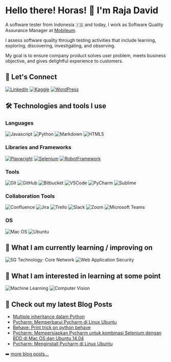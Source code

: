 # Hello there! Horas! 👋  I'm Raja David
A software tester from Indonesia 🇮🇩 and today, I work as Software Quality Assurance Manager at [Mobileum](https://www.mobileum.com/). 

I assess software quality through testing activities that include learning, exploring, discovering, investigating, and observing.

My goal is to ensure company product solves user problem, meets business objective, and gives delightful experience to customers.

## 🤝  Let's Connect
[![LinkedIn](https://img.shields.io/badge/linkedin-%230077B5.svg?style=for-the-badge&logo=linkedin&logoColor=white)][linkedin]
[![Kaggle](https://img.shields.io/badge/Kaggle-20BEFF?style=for-the-badge&logo=Kaggle&logoColor=white)][kaggle]
[![WordPress](https://img.shields.io/badge/WordPress-%23117AC9.svg?style=for-the-badge&logo=WordPress&logoColor=white)][wordpress]

[wordpress]: https://techwithraja.wordpress.com/
[linkedin]: https://www.linkedin.com/in/rajadavidhasugian/
[kaggle]: https://www.kaggle.com/rajadavidh

## 🛠  Technologies and tools I use
### Languages
![Javascript](https://img.shields.io/badge/JavaScript-323330?style=for-the-badge&logo=javascript&logoColor=F7DF1E)
![Python](https://img.shields.io/badge/python-3670A0?style=for-the-badge&logo=python&logoColor=ffdd54)
![Markdown](https://img.shields.io/badge/markdown-%23000000.svg?style=for-the-badge&logo=markdown&logoColor=white)
![HTML5](https://img.shields.io/badge/html5-%23E34F26.svg?style=for-the-badge&logo=html5&logoColor=white)

### Libraries and Frameworks
[![Playwright](https://img.shields.io/badge/Playwright-45ba4b?style=for-the-badge&logo=Playwright&logoColor=white)](https://playwright.dev/)
[![Selenium](https://img.shields.io/badge/-selenium-%43B02A?style=for-the-badge&logo=selenium&logoColor=white)](https://github.com/SeleniumHQ/selenium)
[![RobotFramework](https://img.shields.io/badge/-Robot%20Framework-000000?style=for-the-badge&logo=robot-framework&logoColor=white)](https://github.com/robotframework/robotframework)

### Tools
![Git](https://img.shields.io/badge/git-%23F05033.svg?style=for-the-badge&logo=git&logoColor=white)
![GitHub](https://img.shields.io/badge/github-%23121011.svg?style=for-the-badge&logo=github&logoColor=white)
![Bitbucket](https://img.shields.io/badge/bitbucket-%230047B3.svg?style=for-the-badge&logo=bitbucket&logoColor=white)
![VSCode](https://img.shields.io/badge/VSCode-0078D4?style=for-the-badge&logo=visual%20studio%20code&logoColor=white)
![PyCharm](https://img.shields.io/badge/PyCharm-000000.svg?&style=for-the-badge&logo=PyCharm&logoColor=white)
![Sublime](https://img.shields.io/badge/sublime_text-%23575757.svg?&style=for-the-badge&logo=sublime-text&logoColor=important)

### Collaboration Tools
![Confluence](https://img.shields.io/badge/confluence-%23172BF4.svg?style=for-the-badge&logo=confluence&logoColor=white)
![Jira](https://img.shields.io/badge/jira-%230A0FFF.svg?style=for-the-badge&logo=jira&logoColor=white)
![Trello](https://img.shields.io/badge/Trello-%23026AA7.svg?style=for-the-badge&logo=Trello&logoColor=white)
![Slack](https://img.shields.io/badge/Slack-4A154B?style=for-the-badge&logo=slack&logoColor=white)
![Zoom](https://img.shields.io/badge/Zoom-2D8CFF?style=for-the-badge&logo=zoom&logoColor=white)
![Microsoft Teams](https://img.shields.io/badge/Microsoft_Teams-6264A7?style=for-the-badge&logo=microsoft-teams&logoColor=white)

### OS
![Mac OS](https://img.shields.io/badge/mac%20os-000000?style=for-the-badge&logo=macos&logoColor=F0F0F0)
![Ubuntu](https://img.shields.io/badge/Ubuntu-E95420?style=for-the-badge&logo=ubuntu&logoColor=white)

## 📖  What I am currently learning / improving on
![5G Technology: Core Network](https://img.shields.io/badge/5G%20Technology%3A%20Core%20Network-333333?style=for-the-badge)
![Web Application Security](https://img.shields.io/badge/Web%20Application%20Security-333333?style=for-the-badge)

## 🌱  What I am interested in learning at some point
![Machine Learning](https://img.shields.io/badge/Machine%20Learning-333333?style=for-the-badge)
![Computer Vision](https://img.shields.io/badge/Computer%20Vision-333333?style=for-the-badge)

## 📕  Check out my latest Blog Posts
<!-- BLOG-POST-LIST:START -->
- [Multiple inheritance dalam Python](https://techwithraja.wordpress.com/2020/08/03/multiple-inheritance-dalam-python/)
- [Pycharm: Memperbarui Pycharm di Linux Ubuntu](https://techwithraja.wordpress.com/2020/07/20/pycharm-memperbarui-pycharm-di-linux-ubuntu/)
- [Behave: Print trick on python behave](https://techwithraja.wordpress.com/2020/06/22/behave-print-trick-on-python-behave/)
- [Pycharm: Mempersiapkan Pycharm untuk kombinasi Selenium dengan BDD di Mac OS dan Ubuntu 14.04](https://techwithraja.wordpress.com/2020/05/25/pycharm-mempersiapkan-pycharm-untuk-kombinasi-selenium-dengan-bdd-di-mac-os-dan-ubuntu-14-04/)
- [Pycharm: Menginstall Pycharm di Linux Ubuntu](https://techwithraja.wordpress.com/2019/03/16/menginstall-pycharm-di-linux-ubuntu-2/)
<!-- BLOG-POST-LIST:END -->

➡️  [more blog posts...][wordpress]
